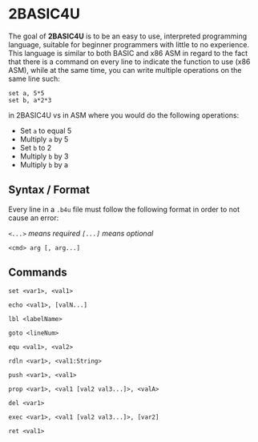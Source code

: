 # 2BASIC4U

The goal of **2BASIC4U** is to be an easy to use, interpreted programming language, suitable for beginner programmers with little to no experience. This language is similar to both BASIC and x86 ASM in regard to the fact that there is a command on every line to indicate the function to use (x86 ASM), while at the same time, you can write multiple operations on the same line such:

```basic
set a, 5*5
set b, a*2*3
```
in 2BASIC4U vs in ASM where you would do the following operations:

- Set `a` to equal 5
- Multiply `a` by 5
- Set `b` to 2
- Multiply `b` by 3
- Multiply `b` by a

## Syntax / Format

Every line in a `.b4u` file must follow the following format in order to not cause an error:

*`<...>` means required*
*`[...]` means optional*

`<cmd> arg [, arg...]`

## Commands

```basic
set <var1>, <val1>
```
```basic
echo <val1>, [valN...]
```
```basic
lbl <labelName>
```
```basic
goto <lineNum>
```
```basic
equ <val1>, <val2>
```
```basic
rdln <var1>, <val1:String>
```
```basic
push <var1>, <val1>
```
```basic
prop <var1>, <val1 [val2 val3...]>, <valA>
```
```basic
del <var1>
```
```basic
exec <var1>, <val1 [val2 val3...]>, [var2]
```
```basic
ret <val1>
```